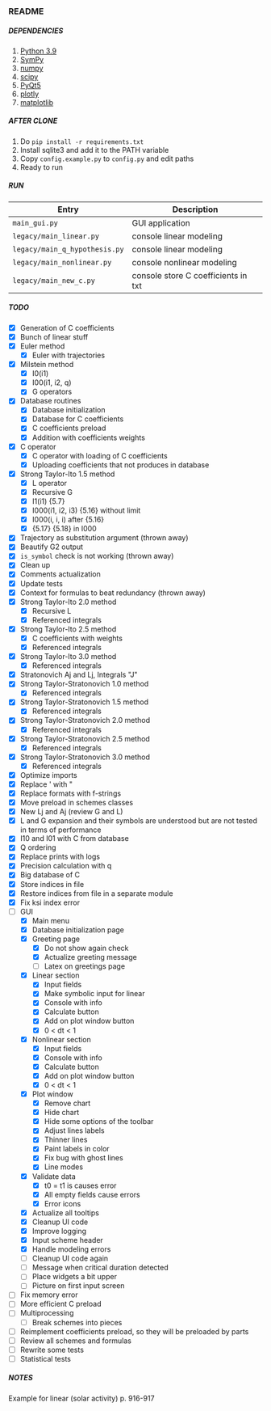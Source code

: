### README ###

##### DEPENDENCIES #####

1. [Python 3.9](https://www.python.org)
1. [SymPy](https://docs.sympy.org/latest/index.html)
1. [numpy](https://numpy.org/)
1. [scipy](https://www.scipy.org/)
1. [PyQt5](https://pypi.org/project/PyQt5/)
1. [plotly](https://plotly.com/python/)
1. [matplotlib](https://matplotlib.org/)

##### AFTER CLONE #####

1. Do `pip install -r requirements.txt`
1. Install sqlite3 and add it to the PATH variable
1. Copy `config.example.py` to `config.py` and edit paths
1. Ready to run

##### RUN #####

Entry                         | Description
------------------------------|------------------------------------
`main_gui.py`                 | GUI application
`legacy/main_linear.py`       | console linear modeling
`legacy/main_q_hypothesis.py` | console linear modeling
`legacy/main_nonlinear.py`    | console nonlinear modeling
`legacy/main_new_c.py`        | console store C coefficients in txt

##### TODO #####

- [x] Generation of C coefficients
- [x] Bunch of linear stuff
- [x] Euler method
    - [x] Euler with trajectories
- [x] Milstein method
    - [x] I0(i1)
    - [x] I00(i1, i2, q)
    - [x] G operators
- [x] Database routines
    - [x] Database initialization
    - [x] Database for C coefficients
    - [x] C coefficients preload
    - [x] Addition with coefficients weights
- [x] C operator
    - [x] C operator with loading of C coefficients
    - [x] Uploading coefficients that not produces in database
- [x] Strong Taylor-Ito 1.5 method
    - [x] L operator
    - [x] Recursive G
    - [x] I1(i1) {5.7}
    - [x] I000(i1, i2, i3) {5.16} without limit
    - [x] I000(i, i, i) after {5.16}
    - [x] {5.17} {5.18} in I000
- [x] Trajectory as substitution argument (thrown away)
- [x] Beautify G2 output
- [x] `is_symbol` check is not working (thrown away)
- [x] Clean up
- [x] Comments actualization
- [x] Update tests
- [x] Context for formulas to beat redundancy (thrown away)
- [x] Strong Taylor-Ito 2.0 method
    - [x] Recursive L
    - [x] Referenced integrals
- [x] Strong Taylor-Ito 2.5 method
    - [x] C coefficients with weights
    - [x] Referenced integrals
- [x] Strong Taylor-Ito 3.0 method
    - [x] Referenced integrals
- [x] Stratonovich Aj and Lj, Integrals "J"
- [x] Strong Taylor-Stratonovich 1.0 method
    - [x] Referenced integrals
- [x] Strong Taylor-Stratonovich 1.5 method
    - [x] Referenced integrals
- [x] Strong Taylor-Stratonovich 2.0 method
    - [x] Referenced integrals
- [x] Strong Taylor-Stratonovich 2.5 method
    - [x] Referenced integrals
- [x] Strong Taylor-Stratonovich 3.0 method
    - [x] Referenced integrals
- [x] Optimize imports
- [x] Replace ' with "
- [x] Replace formats with f-strings
- [x] Move preload in schemes classes
- [x] New Lj and Aj (review G and L)
- [x] L and G expansion and their symbols are understood but are not tested in terms of performance
- [x] I10 and I01 with C from database
- [x] Q ordering
- [x] Replace prints with logs
- [x] Precision calculation with q
- [x] Big database of C
- [x] Store indices in file
- [x] Restore indices from file in a separate module
- [x] Fix ksi index error
- [ ] GUI
    - [x] Main menu
    - [x] Database initialization page
    - [x] Greeting page
        - [x] Do not show again check
        - [x] Actualize greeting message
        - [ ] Latex on greetings page
    - [x] Linear section
        - [x] Input fields
        - [x] Make symbolic input for linear
        - [x] Console with info
        - [x] Calculate button
        - [x] Add on plot window button
        - [x] 0 < dt < 1
    - [x] Nonlinear section
        - [x] Input fields
        - [x] Console with info
        - [x] Calculate button
        - [x] Add on plot window button
        - [x] 0 < dt < 1
    - [x] Plot window
        - [x] Remove chart
        - [x] Hide chart
        - [x] Hide some options of the toolbar
        - [x] Adjust lines labels
        - [x] Thinner lines
        - [x] Paint labels in color
        - [x] Fix bug with ghost lines
        - [x] Line modes
    - [x] Validate data
        - [x] t0 = t1 is causes error
        - [x] All empty fields cause errors
        - [x] Error icons
    - [x] Actualize all tooltips
    - [x] Cleanup UI code
    - [x] Improve logging
    - [x] Input scheme header
    - [x] Handle modeling errors
    - [ ] Cleanup UI code again
    - [ ] Message when critical duration detected
    - [ ] Place widgets a bit upper
    - [ ] Picture on first input screen
- [ ] Fix memory error
- [ ] More efficient C preload
- [ ] Multiprocessing
    - [ ] Break schemes into pieces
- [ ] Reimplement coefficients preload, so they will be preloaded by parts
- [ ] Review all schemes and formulas
- [ ] Rewrite some tests
- [ ] Statistical tests

##### NOTES #####

Example for linear (solar activity) p. 916-917